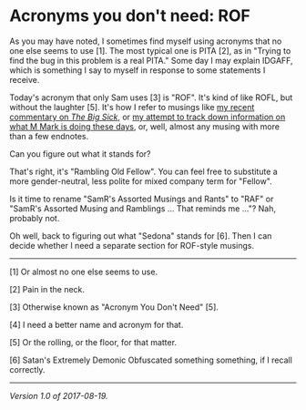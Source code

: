 Acronyms you don't need: ROF
============================

As you may have noted, I sometimes find myself using acronyms that no
one else seems to use [1].  The most typical one is PITA [2], as in
"Trying to find the bug in this problem is a real PITA."  Some day I
may explain IDGAFF, which is something I say to myself in response to
some statements I receive.

Today's acronym that only Sam uses [3] is "ROF".  It's kind of like ROFL,
but without the laughter [5].  It's how I refer to musings like [my recent
commentary on _The Big Sick_](big-sick), or [my attempt to track down
information on what M Mark is doing these days](meanderings-2017-07-22),
or, well, almost any musing with more than a few endnotes.

Can you figure out what it stands for?

That's right, it's "Rambling Old Fellow".  You can feel free to substitute
a more gender-neutral, less polite for mixed company term for "Fellow".

Is it time to rename "SamR's Assorted Musings and Rants" to "RAF" or
"SamR's Assorted Musing and Ramblings ... That reminds me ..."?  Nah,
probably not.

Oh well, back to figuring out what "Sedona" stands for [6].  Then I
can decide whether I need a separate section for ROF-style musings.

---

[1] Or almost no one else seems to use.

[2] Pain in the neck.

[3] Otherwise known as "Acronym You Don't Need" [5].

[4] I need a better name and acronym for that.

[5] Or the rolling, or the floor, for that matter.

[6] Satan's Extremely Demonic Obfuscated something something, if I
recall correctly.

---

*Version 1.0 of 2017-08-19.*
